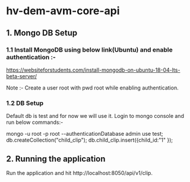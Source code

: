 # hv-dem-avm-core-api

## 1. Mongo DB Setup 

### 1.1 Install MongoDB using below link(Ubuntu) and enable authentication :- 
https://websiteforstudents.com/install-mongodb-on-ubuntu-18-04-lts-beta-server/

Note :- Create a user root with pwd root while enabling authentication.

### 1.2 DB Setup 
Default db is test and for now we will use it.
Login to mongo console and run below commands:-

mongo -u root -p root --authenticationDatabase admin
use test;
db.createCollection("child_clip");
db.child_clip.insert({child_id:"1" });


## 2. Running the application
Run the application and hit http://localhost:8050/api/v1/clip.
